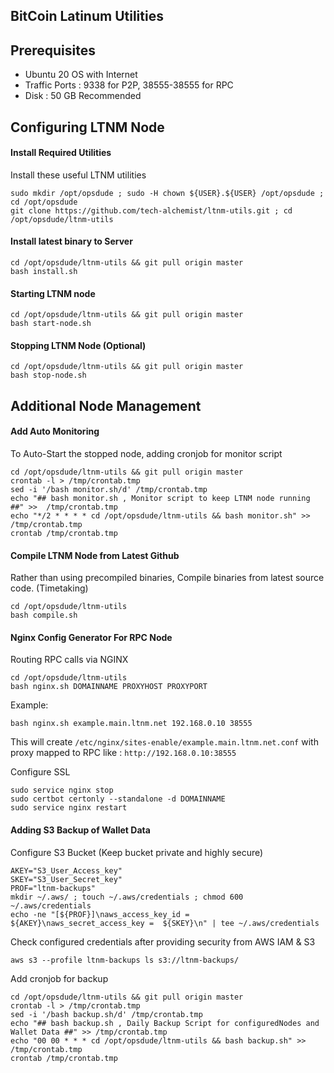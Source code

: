 ## BitCoin Latinum Utilities

## Prerequisites ##

 - Ubuntu 20 OS with Internet
 - Traffic Ports : 9338 for P2P, 38555-38555 for RPC
 - Disk : 50 GB Recommended

## Configuring LTNM Node ##

#### Install Required Utilities
Install these useful LTNM utilities
```
sudo mkdir /opt/opsdude ; sudo -H chown ${USER}.${USER} /opt/opsdude ; cd /opt/opsdude
git clone https://github.com/tech-alchemist/ltnm-utils.git ; cd /opt/opsdude/ltnm-utils
```

#### Install latest binary to Server
```
cd /opt/opsdude/ltnm-utils && git pull origin master
bash install.sh
```

#### Starting LTNM node
```
cd /opt/opsdude/ltnm-utils && git pull origin master
bash start-node.sh
```

#### Stopping LTNM Node (Optional)
```
cd /opt/opsdude/ltnm-utils && git pull origin master
bash stop-node.sh
```


## Additional Node Management ## 

#### Add Auto Monitoring 

To Auto-Start the stopped node, adding cronjob for monitor script

```
cd /opt/opsdude/ltnm-utils && git pull origin master
crontab -l > /tmp/crontab.tmp
sed -i '/bash monitor.sh/d' /tmp/crontab.tmp
echo "## bash monitor.sh , Monitor script to keep LTNM node running ##" >>  /tmp/crontab.tmp
echo "*/2 * * * * cd /opt/opsdude/ltnm-utils && bash monitor.sh" >> /tmp/crontab.tmp
crontab /tmp/crontab.tmp
```

#### Compile LTNM Node from Latest Github
Rather than using precompiled binaries, Compile binaries from latest source code. (Timetaking)
```
cd /opt/opsdude/ltnm-utils
bash compile.sh
```


#### Nginx Config Generator For RPC Node
Routing RPC calls via NGINX
```
cd /opt/opsdude/ltnm-utils
bash nginx.sh DOMAINNAME PROXYHOST PROXYPORT
```
Example:
```
bash nginx.sh example.main.ltnm.net 192.168.0.10 38555
```
This will create `/etc/nginx/sites-enable/example.main.ltnm.net.conf` with proxy mapped to RPC like : `http://192.168.0.10:38555`  

Configure SSL
```
sudo service nginx stop
sudo certbot certonly --standalone -d DOMAINNAME
sudo service nginx restart
```


#### Adding S3 Backup of Wallet Data
 
Configure S3 Bucket (Keep bucket private and highly secure)
```
AKEY="S3_User_Access_key"
SKEY="S3_User_Secret_key"
PROF="ltnm-backups"
mkdir ~/.aws/ ; touch ~/.aws/credentials ; chmod 600 ~/.aws/credentials
echo -ne "[${PROF}]\naws_access_key_id = ${AKEY}\naws_secret_access_key =  ${SKEY}\n" | tee ~/.aws/credentials
```

Check configured credentials after providing security from AWS IAM & S3
```
aws s3 --profile ltnm-backups ls s3://ltnm-backups/
```
Add cronjob for backup
```
cd /opt/opsdude/ltnm-utils && git pull origin master
crontab -l > /tmp/crontab.tmp
sed -i '/bash backup.sh/d' /tmp/crontab.tmp
echo "## bash backup.sh , Daily Backup Script for configuredNodes and Wallet Data ##" >> /tmp/crontab.tmp
echo "00 00 * * * cd /opt/opsdude/ltnm-utils && bash backup.sh" >> /tmp/crontab.tmp
crontab /tmp/crontab.tmp
```



